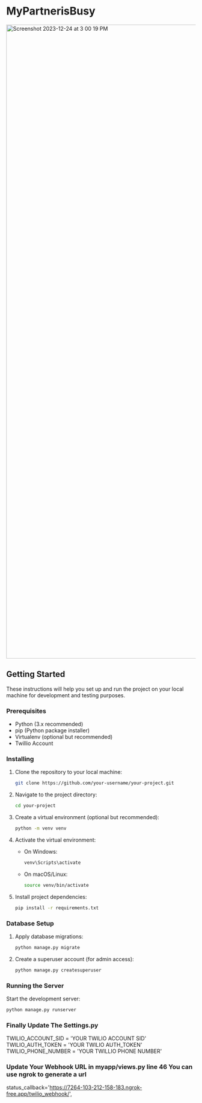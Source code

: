 # MyPartnerisBusy
<img width="1680" alt="Screenshot 2023-12-24 at 3 00 19 PM" src="https://github.com/developerrahulofficial/MyPartnerisBusy/assets/83329806/6b64c0a9-d005-4a2e-8b07-67a7e538591e">

## Getting Started

These instructions will help you set up and run the project on your local machine for development and testing purposes.

### Prerequisites

- Python (3.x recommended)
- pip (Python package installer)
- Virtualenv (optional but recommended)
- Twillio Account

### Installing

1. Clone the repository to your local machine:

    ```bash
    git clone https://github.com/your-username/your-project.git
    ```

2. Navigate to the project directory:

    ```bash
    cd your-project
    ```

3. Create a virtual environment (optional but recommended):

    ```bash
    python -m venv venv
    ```

4. Activate the virtual environment:

    - On Windows:

        ```bash
        venv\Scripts\activate
        ```

    - On macOS/Linux:

        ```bash
        source venv/bin/activate
        ```

5. Install project dependencies:

    ```bash
    pip install -r requirements.txt
    ```

### Database Setup

1. Apply database migrations:

    ```bash
    python manage.py migrate
    ```

2. Create a superuser account (for admin access):

    ```bash
    python manage.py createsuperuser
    ```

### Running the Server

Start the development server:

```bash
python manage.py runserver
  ```
### Finally Update The Settings.py 

TWILIO_ACCOUNT_SID = 'YOUR TWILIO ACCOUNT SID'
TWILIO_AUTH_TOKEN = 'YOUR TWILIO AUTH_TOKEN'
TWILIO_PHONE_NUMBER = 'YOUR TWILLIO PHONE NUMBER'

### Update Your Webhook URL in myapp/views.py line 46 You can use ngrok to generate a url

  status_callback='https://7264-103-212-158-183.ngrok-free.app/twilio_webhook/',



 


